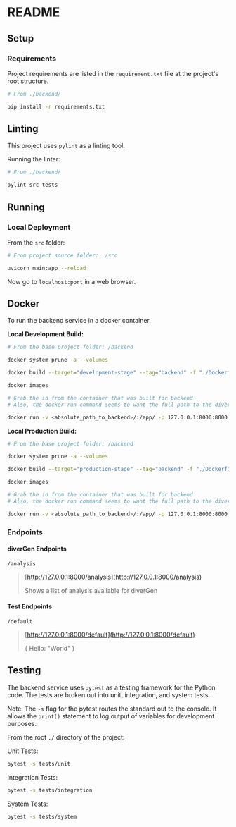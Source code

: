 # README

## Setup

### Requirements

Project requirements are listed in the `requirement.txt` file at the project's root structure.

```sh
# From ./backend/

pip install -r requirements.txt
```

## Linting

This project uses `pylint` as a linting tool.

Running the linter:

```bash
# From ./backend/

pylint src tests
```

## Running

### Local Deployment

From the `src` folder:

```bash
# From project source folder: ./src

uvicorn main:app --reload
```

Now go to `localhost:port` in a web browser.

## Docker

To run the backend service in a docker container.

**Local Development Build:**

```bash
# From the base project folder: /backend

docker system prune -a --volumes

docker build --target="development-stage" --tag="backend" -f "./Dockerfile" ./

docker images

# Grab the id from the container that was built for backend
# Also, the docker run command seems to want the full path to the diverGen folder

docker run -v <absolute_path_to_backend>/:/app/ -p 127.0.0.1:8000:8000 <image_id>
```

**Local Production Build:**

```bash
# From the base project folder: /backend

docker system prune -a --volumes

docker build --target="production-stage" --tag="backend" -f "./Dockerfile" ./

docker images

# Grab the id from the container that was built for backend
# Also, the docker run command seems to want the full path to the diverGen folder

docker run -v <absolute_path_to_backend>/:/app/ -p 127.0.0.1:8000:8000 <image_id>
```

### Endpoints

#### **diverGen Endpoints**

`/analysis`
>
> [http://127.0.0.1:8000/analysis](http://127.0.0.1:8000/analysis)
>
>
>Shows a list of analysis available for diverGen

#### **Test Endpoints**

`/default`

> [http://127.0.0.1:8000/default](http://127.0.0.1:8000/default)
>
>{
> Hello: "World"
>}

## Testing

The backend service uses `pytest` as a testing framework for the Python code. The tests are broken out into unit,
integration, and system tests.

Note: The `-s` flag for the pytest routes the standard out to the console. It allows the `print()` statement to log
output of variables for development purposes.

From the root `./` directory of the project:

Unit Tests:

```bash
pytest -s tests/unit
```

Integration Tests:

```bash
pytest -s tests/integration
```

System Tests:

```bash
pytest -s tests/system
```
